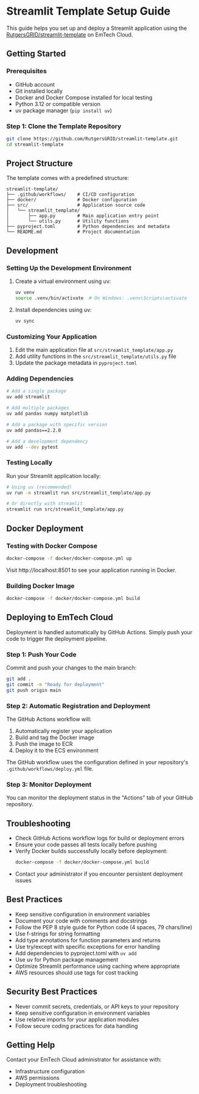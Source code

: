 # Streamlit Template Setup Guide

This guide helps you set up and deploy a Streamlit application using the [RutgersGRID/streamlit-template](https://github.com/RutgersGRID/streamlit-template) on EmTech Cloud.

## Getting Started

### Prerequisites
- GitHub account
- Git installed locally
- Docker and Docker Compose installed for local testing
- Python 3.12 or compatible version
- uv package manager (`pip install uv`)

### Step 1: Clone the Template Repository
```bash
git clone https://github.com/RutgersGRID/streamlit-template.git
cd streamlit-template
```

## Project Structure
The template comes with a predefined structure:
```
streamlit-template/
├── .github/workflows/    # CI/CD configuration
├── docker/               # Docker configuration
├── src/                  # Application source code
│   └── streamlit_template/
│       ├── app.py        # Main application entry point
│       └── utils.py      # Utility functions
├── pyproject.toml        # Python dependencies and metadata
└── README.md             # Project documentation
```

## Development

### Setting Up the Development Environment
1. Create a virtual environment using uv:
   ```bash
   uv venv
   source .venv/bin/activate  # On Windows: .venv\Scripts\activate
   ```

2. Install dependencies using uv:
   ```bash
   uv sync
   ```

### Customizing Your Application
1. Edit the main application file at `src/streamlit_template/app.py`
2. Add utility functions in the `src/streamlit_template/utils.py` file
3. Update the package metadata in `pyproject.toml`

### Adding Dependencies
```bash
# Add a single package
uv add streamlit

# Add multiple packages
uv add pandas numpy matplotlib

# Add a package with specific version
uv add pandas==2.2.0

# Add a development dependency
uv add --dev pytest
```

### Testing Locally
Run your Streamlit application locally:
```bash
# Using uv (recommended)
uv run -m streamlit run src/streamlit_template/app.py

# Or directly with streamlit
streamlit run src/streamlit_template/app.py
```

## Docker Deployment

### Testing with Docker Compose
```bash
docker-compose -f docker/docker-compose.yml up
```
Visit http://localhost:8501 to see your application running in Docker.

### Building Docker Image
```bash
docker-compose -f docker/docker-compose.yml build
```

## Deploying to EmTech Cloud

Deployment is handled automatically by GitHub Actions. Simply push your code to trigger the deployment pipeline.

### Step 1: Push Your Code
Commit and push your changes to the main branch:
```bash
git add .
git commit -m "Ready for deployment"
git push origin main
```

### Step 2: Automatic Registration and Deployment
The GitHub Actions workflow will:
1. Automatically register your application
2. Build and tag the Docker image
3. Push the image to ECR
4. Deploy it to the ECS environment

The GitHub workflow uses the configuration defined in your repository's `.github/workflows/deploy.yml` file.

### Step 3: Monitor Deployment
You can monitor the deployment status in the "Actions" tab of your GitHub repository.

## Troubleshooting
- Check GitHub Actions workflow logs for build or deployment errors
- Ensure your code passes all tests locally before pushing
- Verify Docker builds successfully locally before deployment:
  ```bash
  docker-compose -f docker/docker-compose.yml build
  ```
- Contact your administrator if you encounter persistent deployment issues

## Best Practices
- Keep sensitive configuration in environment variables
- Document your code with comments and docstrings
- Follow the PEP 8 style guide for Python code (4 spaces, 79 chars/line)
- Use f-strings for string formatting
- Add type annotations for function parameters and returns
- Use try/except with specific exceptions for error handling
- Add dependencies to pyproject.toml with `uv add`
- Use uv for Python package management
- Optimize Streamlit performance using caching where appropriate
- AWS resources should use tags for cost tracking

## Security Best Practices
- Never commit secrets, credentials, or API keys to your repository
- Keep sensitive configuration in environment variables
- Use relative imports for your application modules
- Follow secure coding practices for data handling

## Getting Help
Contact your EmTech Cloud administrator for assistance with:
- Infrastructure configuration
- AWS permissions
- Deployment troubleshooting
